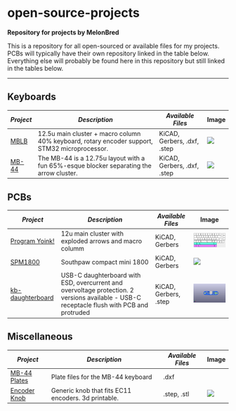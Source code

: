 # open-source-projects
**Repository for projects by MelonBred**

This is a repository for all open-sourced or available files for my projects. PCBs will typically have their own repository linked in the table below. Everything else will probably be found here in this repository but still linked in the tables below. 

---

## Keyboards

| *Project* | *Description* | *Available Files* | Image |
| --- | --- | --- | --- |
| [MBLB](https://github.com/melonbred/open-source-projects/tree/main/keyboards/mblb) | 12.5u main cluster + macro column 40% keyboard, rotary encoder support, STM32 microprocessor. | KiCAD, Gerbers, .dxf, .step | <img src="https://github.com/melonbred/open-source-projects/blob/main/keyboards/mblb/images/mblb_assembled.jpg?raw=true" width="300px" />
| [MB-44](https://github.com/melonbred/open-source-projects/tree/main/keyboards/mb44) | The MB-44 is a 12.75u layout with a fun 65%-esque blocker separating the arrow cluster. | KiCAD, Gerbers, .dxf, .step | <img src="https://camo.githubusercontent.com/59a6f6feec84c245a4fa1bb8224d373cc0f33a816c3d76b68d9030bf307c3c05/68747470733a2f2f696d6775722e636f6d2f4c62546c4d4d392e6a706729" width="300px" />


## PCBs

| *Project* | *Description* | *Available Files* | Image |
| --- | --- | --- | --- |
| [Program Yoink!](https://github.com/melonbred/program-yoink) | 12u main cluster with exploded arrows and macro columm | KiCAD, Gerbers| <img src="https://raw.githubusercontent.com/melonbred/program-yoink/main/.images/kle.png" width="300px" />
| [SPM1800](https://github.com/melonbred/SPM1800) | Southpaw compact mini 1800 | KiCAD, Gerbers | <img src="https://raw.githubusercontent.com/melonbred/SPM1800/master/.github/layout.png" width="300px" />
|[kb-daughterboard](https://github.com/melonbred/kb-daughterboard) | USB-C daughterboard with ESD, overcurrent and overvoltage protection. 2 versions available - USB-C receptacle flush with PCB and protruded| KiCAD, Gerbers, .step| <img src="https://github.com/melonbred/kb-daughterboard/raw/main/images/kb-db.png?raw=true" width="300px" />


## Miscellaneous

| *Project* | *Description* | *Available Files* | Image |
| --- | --- | --- | --- |
| [MB-44 Plates](https://github.com/melonbred/open-source-projects/tree/main/miscellaneous/mb44-plate-files) | Plate files for the MB-44 keyboard| .dxf |
| [Encoder Knob](https://github.com/melonbred/open-source-projects/tree/main/miscellaneous/encoder-knobs) | Generic knob that fits EC11 encoders. 3d printable. | .step, .stl | <img src="https://raw.githubusercontent.com/melonbred/open-source-projects/main/.file-data/encoder-knob.png" width="300px" />


